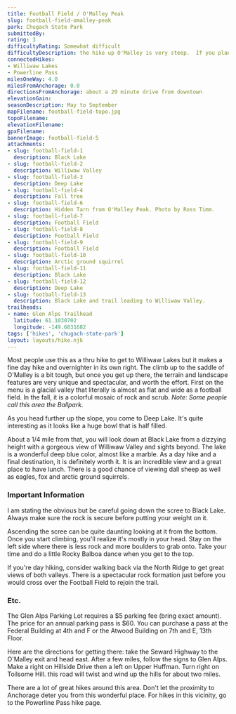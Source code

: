 ```yaml
---
title: Football Field / O'Malley Peak
slug: football-field-omalley-peak
park: Chugach State Park
submittedBy: 
rating: 3
difficultyRating: Somewhat difficult
difficultyDescription: the hike up O'Malley is very steep.  If you plan on going down the scree (to Black Lake), add another point of difficulty (as well as going back up).
connectedHikes:
- Williwaw Lakes
- Powerline Pass
milesOneWay: 4.0
milesFromAnchorage: 0.0
directionsFromAnchorage: about a 20 minute drive from downtown
elevationGain: 
seasonDescription: May to September
mapFilename: football-field-topo.jpg
topoFilename: 
elevationFilename: 
gpxFilename: 
bannerImage: football-field-5
attachments:
- slug: football-field-1
  description: Black Lake
- slug: football-field-2
  description: Williwaw Valley
- slug: football-field-3
  description: Deep Lake
- slug: football-field-4
  description: Fall tree
- slug: football-field-6
  description: Hidden Tarn from O'Malley Peak. Photo by Ross Timm.
- slug: football-field-7
  description: Football Field
- slug: football-field-8
  description: Football Field
- slug: football-field-9
  description: Football Field
- slug: football-field-10
  description: Arctic ground squirrel
- slug: football-field-11
  description: Black Lake
- slug: football-field-12
  description: Deep Lake
- slug: football-field-13
  description: Black Lake and trail leading to Williwaw Valley.
trailheads:
- name: Glen Alps Trailhead
  latitude: 61.1030702
  longitude: -149.6831682
tags: ['hikes', 'chugach-state-park']
layout: layouts/hike.njk
---
```

Most people use this as a thru hike to get to Williwaw Lakes but it makes a fine day hike and overnighter in its own right. The climb up to the saddle of O'Malley is a bit tough, but once you get up there, the terrain and landscape features are very unique and spectacular, and worth the effort. First on the menu is a glacial valley that literally is almost as flat and wide as a football field. In the fall, it is a colorful mosaic of rock and scrub. *Note: Some people call this area the Ballpark.*

As you head further up the slope, you come to Deep Lake. It's quite interesting as it looks like a huge bowl that is half filled.

About a 1/4 mile from that, you will look down at Black Lake from a dizzying height with a gorgeous view of Williwaw Valley and sights beyond. The lake is a wonderful deep blue color, almost like a marble. As a day hike and a final destination, it is definitely worth it. It is an incredible view and a great place to have lunch. There is a good chance of viewing dall sheep as well as eagles, fox and arctic ground squirrels.

### Important Information

I am stating the obvious but be careful going down the scree to Black Lake. Always make sure the rock is secure before putting your weight on it. 

Ascending the scree can be quite daunting looking at it from the bottom. Once you start climbing, you'll realize it's mostly in your head. Stay on the left side where there is less rock and more boulders to grab onto. Take your time and do a little Rocky Balboa dance when you get to the top.

If you're day hiking, consider walking back via the North Ridge to get great views of both valleys. There is a spectacular rock formation just before you would cross over the Football Field to rejoin the trail.

### Etc.

The Glen Alps Parking Lot requires a $5 parking fee (bring exact amount). The price for an annual parking pass is $60. You can purchase a pass at the Federal Building at 4th and F or the Atwood Building on 7th and E, 13th Floor.

Here are the directions for getting there: take the Seward Highway to the O'Malley exit and head east. After a few miles, follow the signs to Glen Alps. Make a right on Hillside Drive then a left on Upper Huffman. Turn right on Toilsome Hill. this road will twist and wind up the hills for about two miles.

There are a lot of great hikes around this area. Don't let the proximity to Anchorage deter you from this wonderful place. For hikes in this vicinity, go to the Powerline Pass hike page.